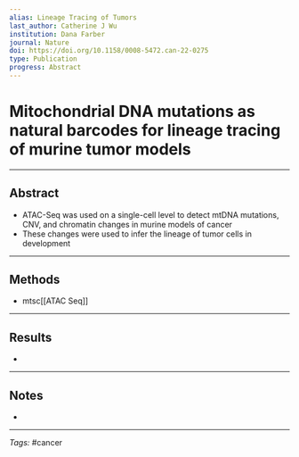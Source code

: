 ```yaml
---
alias: Lineage Tracing of Tumors
last_author: Catherine J Wu
institution: Dana Farber
journal: Nature
doi: https://doi.org/10.1158/0008-5472.can-22-0275
type: Publication
progress: Abstract
---
```


# Mitochondrial DNA mutations as natural barcodes for lineage tracing of murine tumor models
---
## Abstract
- ATAC-Seq was used on a single-cell level to detect mtDNA mutations, CNV, and chromatin changes in murine models of cancer
- These changes were used to infer the lineage of tumor cells in development

---
## Methods
- mtsc[[ATAC Seq]]

---
## Results
- 

---
## Notes
- 

---
_Tags:_ #cancer
 